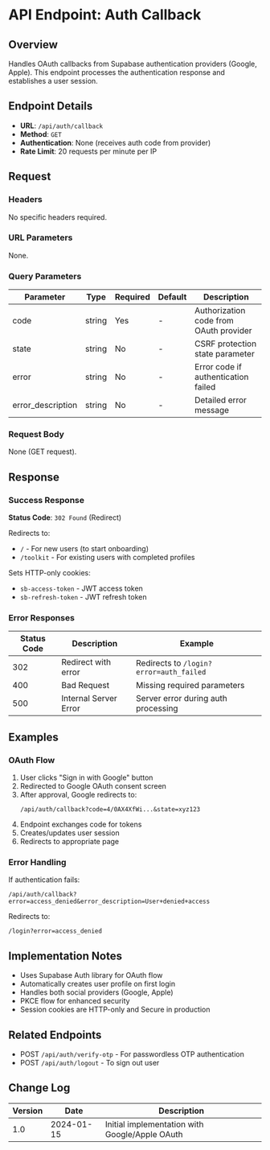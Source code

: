 # API Endpoint: Auth Callback

## Overview

Handles OAuth callbacks from Supabase authentication providers (Google, Apple). This endpoint processes the authentication response and establishes a user session.

## Endpoint Details

- **URL**: `/api/auth/callback`
- **Method**: `GET`
- **Authentication**: None (receives auth code from provider)
- **Rate Limit**: 20 requests per minute per IP

## Request

### Headers

No specific headers required.

### URL Parameters

None.

### Query Parameters

| Parameter         | Type   | Required | Default | Description                            |
| ----------------- | ------ | -------- | ------- | -------------------------------------- |
| code              | string | Yes      | -       | Authorization code from OAuth provider |
| state             | string | No       | -       | CSRF protection state parameter        |
| error             | string | No       | -       | Error code if authentication failed    |
| error_description | string | No       | -       | Detailed error message                 |

### Request Body

None (GET request).

## Response

### Success Response

**Status Code**: `302 Found` (Redirect)

Redirects to:

- `/` - For new users (to start onboarding)
- `/toolkit` - For existing users with completed profiles

Sets HTTP-only cookies:

- `sb-access-token` - JWT access token
- `sb-refresh-token` - JWT refresh token

### Error Responses

| Status Code | Description           | Example                                 |
| ----------- | --------------------- | --------------------------------------- |
| 302         | Redirect with error   | Redirects to `/login?error=auth_failed` |
| 400         | Bad Request           | Missing required parameters             |
| 500         | Internal Server Error | Server error during auth processing     |

## Examples

### OAuth Flow

1. User clicks "Sign in with Google" button
2. Redirected to Google OAuth consent screen
3. After approval, Google redirects to:
   ```
   /api/auth/callback?code=4/0AX4XfWi...&state=xyz123
   ```
4. Endpoint exchanges code for tokens
5. Creates/updates user session
6. Redirects to appropriate page

### Error Handling

If authentication fails:

```
/api/auth/callback?error=access_denied&error_description=User+denied+access
```

Redirects to:

```
/login?error=access_denied
```

## Implementation Notes

- Uses Supabase Auth library for OAuth flow
- Automatically creates user profile on first login
- Handles both social providers (Google, Apple)
- PKCE flow for enhanced security
- Session cookies are HTTP-only and Secure in production

## Related Endpoints

- POST `/api/auth/verify-otp` - For passwordless OTP authentication
- POST `/api/auth/logout` - To sign out user

## Change Log

| Version | Date       | Description                                    |
| ------- | ---------- | ---------------------------------------------- |
| 1.0     | 2024-01-15 | Initial implementation with Google/Apple OAuth |
